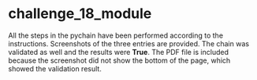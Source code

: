 # challenge_18_module
All the steps in the pychain have been performed according to the instructions.
Screenshots of the three entries are provided.
The chain was validated as well and the results were **True**.
The PDF file is included because the screenshot did not show the bottom of the page, which showed the validation result.
